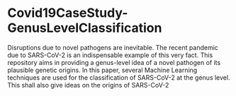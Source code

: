 # Covid19CaseStudy-GenusLevelClassification
Disruptions due to novel pathogens are inevitable. The recent pandemic due to SARS-CoV-2 is an indispensable example of this very fact. This repository aims in providing a genus-level idea of a novel pathogen of its plausible genetic origins. In this paper, several Machine Learning techniques are used for the classification of SARS-CoV-2 at the genus level. This shall also give ideas on the origins of SARS-CoV-2
